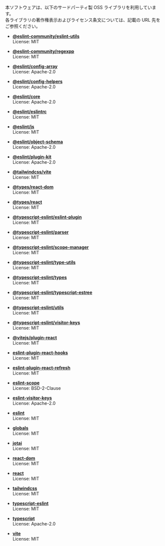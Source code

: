 本ソフトウェアは、以下のサードパーティ製 OSS ライブラリを利用しています。  
各ライブラリの著作権表示およびライセンス条文については、記載の URL 先をご参照ください。

- **[@eslint-community/eslint-utils](https://github.com/eslint-community/eslint-utils)**  
  License: MIT

- **[@eslint-community/regexpp](https://github.com/eslint-community/regexpp)**  
  License: MIT

- **[@eslint/config-array](https://github.com/eslint/rewrite)**  
  License: Apache-2.0

- **[@eslint/config-helpers](https://github.com/eslint/rewrite)**  
  License: Apache-2.0

- **[@eslint/core](https://github.com/eslint/rewrite)**  
  License: Apache-2.0

- **[@eslint/eslintrc](https://github.com/eslint/eslintrc)**  
  License: MIT

- **[@eslint/js](https://github.com/eslint/eslint)**  
  License: MIT

- **[@eslint/object-schema](https://github.com/eslint/rewrite)**  
  License: Apache-2.0

- **[@eslint/plugin-kit](https://github.com/eslint/rewrite)**  
  License: Apache-2.0

- **[@tailwindcss/vite](https://github.com/tailwindlabs/tailwindcss)**  
  License: MIT

- **[@types/react-dom](https://github.com/DefinitelyTyped/DefinitelyTyped)**  
  License: MIT

- **[@types/react](https://github.com/DefinitelyTyped/DefinitelyTyped)**  
  License: MIT

- **[@typescript-eslint/eslint-plugin](https://github.com/typescript-eslint/typescript-eslint)**  
  License: MIT

- **[@typescript-eslint/parser](https://github.com/typescript-eslint/typescript-eslint)**  
  License: MIT

- **[@typescript-eslint/scope-manager](https://github.com/typescript-eslint/typescript-eslint)**  
  License: MIT

- **[@typescript-eslint/type-utils](https://github.com/typescript-eslint/typescript-eslint)**  
  License: MIT

- **[@typescript-eslint/types](https://github.com/typescript-eslint/typescript-eslint)**  
  License: MIT

- **[@typescript-eslint/typescript-estree](https://github.com/typescript-eslint/typescript-eslint)**  
  License: MIT

- **[@typescript-eslint/utils](https://github.com/typescript-eslint/typescript-eslint)**  
  License: MIT

- **[@typescript-eslint/visitor-keys](https://github.com/typescript-eslint/typescript-eslint)**  
  License: MIT

- **[@vitejs/plugin-react](https://github.com/vitejs/vite-plugin-react)**  
  License: MIT

- **[eslint-plugin-react-hooks](https://github.com/facebook/react)**  
  License: MIT

- **[eslint-plugin-react-refresh](https://github.com/ArnaudBarre/eslint-plugin-react-refresh)**  
  License: MIT

- **[eslint-scope](https://github.com/eslint/js)**  
  License: BSD-2-Clause

- **[eslint-visitor-keys](https://github.com/eslint/js)**  
  License: Apache-2.0

- **[eslint](https://github.com/eslint/eslint)**  
  License: MIT

- **[globals](https://github.com/sindresorhus/globals)**  
  License: MIT

- **[jotai](https://github.com/pmndrs/jotai)**  
  License: MIT

- **[react-dom](https://github.com/facebook/react)**  
  License: MIT

- **[react](https://github.com/facebook/react)**  
  License: MIT

- **[tailwindcss](https://github.com/tailwindlabs/tailwindcss)**  
  License: MIT

- **[typescript-eslint](https://github.com/typescript-eslint/typescript-eslint)**  
  License: MIT

- **[typescript](https://github.com/microsoft/TypeScript)**  
  License: Apache-2.0

- **[vite](https://github.com/vitejs/vite)**  
  License: MIT
